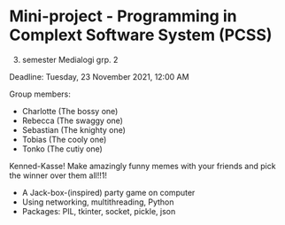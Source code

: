 # Mini-project - Programming in Complext Software System (PCSS)
3. semester Medialogi grp. 2

Deadline: Tuesday, 23 November 2021, 12:00 AM

Group members:
- Charlotte (The bossy one)
- Rebecca (The swaggy one)
- Sebastian (The knighty one)
- Tobias (The cooly one)
- Tonko (The cutiy one)

Kenned-Kasse!
Make amazingly funny memes with your friends and pick the winner over them all!!1!

- A Jack-box-(inspired) party game on computer
- Using networking, multithreading, Python
- Packages: PIL, tkinter, socket, pickle, json
